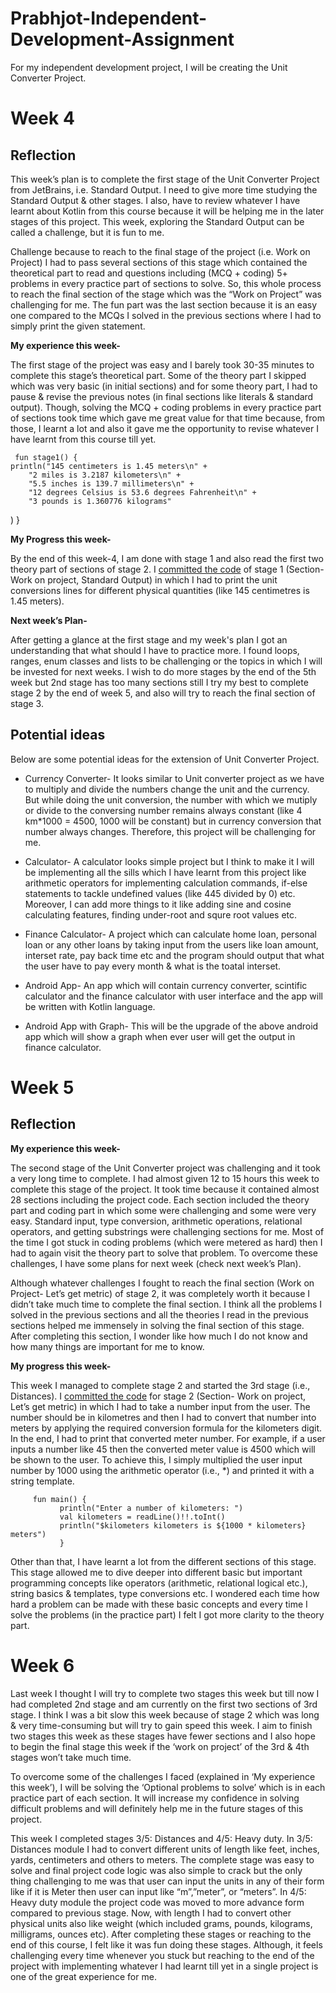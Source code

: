 # Prabhjot-Independent-Development-Assignment

For my independent development project, I will be creating the Unit Converter Project.

#  Week 4

## Reflection

This week’s plan is to complete the first stage of the Unit Converter Project from JetBrains, i.e. Standard Output. I need to give more time studying the Standard Output & other stages. I also, have to review whatever I have learnt about Kotlin from this course because it will be helping me in the later stages of this project. This week, exploring the Standard Output can be called a challenge, but it is fun to me. 

Challenge because to reach to the final stage of the project (i.e. Work on Project) I had to pass several sections of this stage which contained the theoretical part to read and questions including (MCQ + coding) 5+ problems in every practice part of sections to solve. So, this whole process to reach the final section of the stage which was the “Work on Project” was challenging for me. The fun part was the last section because it is an easy one compared to the MCQs I solved in the previous sections where I had to simply print the given statement.


**My experience this week-** 

The first stage of the project was easy and I barely took 30-35 minutes to complete this stage’s theoretical part. Some of the theory part I skipped which was very basic (in initial sections) and for some theory part, I had to pause & revise the previous notes (in final sections like literals & standard output). Though, solving the MCQ + coding problems in every practice part of sections took time which gave me great value for that time because, from those, I learnt a lot and also it gave me the opportunity to revise whatever I have learnt from this course till yet. 

     fun stage1() {
    println("145 centimeters is 1.45 meters\n" + 
        "2 miles is 3.2187 kilometers\n" +
        "5.5 inches is 139.7 millimeters\n" +
        "12 degrees Celsius is 53.6 degrees Fahrenheit\n" +
        "3 pounds is 1.360776 kilograms"
)
}

**My Progress this week-**

By the end of this week-4, I am done with stage 1 and also read the first two theory part of sections of stage 2. I [committed the code](https://github.com/nic-dgl-204-fall-2022/Prabhjot-Independent-Development-Assignment/blob/main/src/main/kotlin/stage1.kt) of stage 1 (Section- Work on project, Standard Output) in which I had to print the unit conversions lines for different physical quantities (like 145 centimetres is 1.45 meters). 

**Next week’s Plan-**

After getting a glance at the first stage and my week's plan I got an understanding that what should I have to practice more. I found loops, ranges, enum classes and lists to be challenging or the topics in which I will be invested for next weeks.
I wish to do more stages by the end of the 5th week but 2nd stage has too many sections still I try my best to complete stage 2 by the end of week 5, and also will try to reach the final section of stage 3.

## Potential ideas

Below are some potential ideas for the extension of Unit Converter Project. 

- Currency Converter- It looks similar to Unit converter project as we have to multiply and divide the numbers change the unit and the currency. But while doing the unit conversion, the number with which we mutiply or divide to the conversing number remains always constant (like 4 km*1000 = 4500, 1000 will be constant) but in currency conversion that number always changes. Therefore, this project will be challenging for me.  

- Calculator- A calculator looks simple project but I think to make it I will be implementing all the sills which I have learnt from this project like arithmetic operators for implementing calculation commands, if-else statements to tackle undefined values (like 445 divided by 0) etc. Moreover, I can add more things to it like adding sine and cosine calculating features, finding under-root and squre root values etc.

- Finance Calculator- A project which can calculate home loan, personal loan or any other loans by taking input from the users like loan amount, interset rate, pay back time etc and the program should output that what the user have to pay every month & what is the toatal interset. 

- Android App- An app which will contain currency converter, scintific calculator and the finance calculator with user interface and the app will be written with Kotlin language.

- Android App with Graph- This will be the upgrade of the above android app which will show a graph when ever user will get the output in finance calculator. 

# Week 5 

## Reflection

**My experience this week-**

The second stage of the Unit Converter project was challenging and it took a very long time to complete. I had almost given 12 to 15 hours this week to complete this stage of the project.  It took time because it contained almost 28 sections including the project code. Each section included the theory part and coding part in which some were challenging and some were very easy. Standard input, type conversion, arithmetic operations, relational operators, and getting substrings were challenging sections for me. Most of the time I got stuck in coding problems (which were metered as hard) then I had to again visit the theory part to solve that problem. To overcome these challenges, I have some plans for next week (check next week’s Plan). 

Although whatever challenges I fought to reach the final section (Work on Project- Let’s get metric) of stage 2, it was completely worth it because I didn’t take much time to complete the final section. I think all the problems I solved in the previous sections and all the theories I read in the previous sections helped me immensely in solving the final section of this stage. After completing this section, I wonder like how much I do not know and how many things are important for me to know.  

**My progress this week-**

This week I managed to complete stage 2 and started the 3rd stage (i.e., Distances). I [committed the code](https://github.com/nic-dgl-204-fall-2022/Prabhjot-Independent-Development-Assignment/blob/main/src/main/kotlin/stage2.kt) for stage 2 (Section- Work on project, Let’s get metric) in which I had to take a number input from the user. The number should be in kilometres and then I had to convert that number into meters by applying the required conversion formula for the kilometers digit. In the end, I had to print that converted meter number. For example, if a user inputs a number like 45 then the converted meter value is 4500 which will be shown to the user. To achieve this, I simply multiplied the user input number by 1000 using the arithmetic operator (i.e., *) and printed it with a string template. 


         fun main() {
               println("Enter a number of kilometers: ")
               val kilometers = readLine()!!.toInt()
               println("$kilometers kilometers is ${1000 * kilometers} meters")
               }

Other than that, I have learnt a lot from the different sections of this stage. This stage allowed me to dive deeper into different basic but important programming concepts like operators (arithmetic, relational logical etc.), string basics & templates, type conversions etc. I wondered each time how hard a problem can be made with these basic concepts and every time I solve the problems (in the practice part) I felt I got more clarity to the theory part.  

# Week 6

Last week I thought I will try to complete two stages this week but till now I had completed 2nd stage and am currently on the first two sections of 3rd stage. I think I was a bit slow this week because of stage 2 which was long & very time-consuming but will try to gain speed this week. I aim to finish two stages this week as these stages have fewer sections and I also hope to begin the final stage this week if the ‘work on project’ of the 3rd & 4th stages won’t take much time. 

To overcome some of the challenges I faced (explained in ‘My experience this week’), I will be solving the ‘Optional problems to solve’ which is in each practice part of each section. It will increase my confidence in solving difficult problems and will definitely help me in the future stages of this project. 

This week I completed stages 3/5: Distances and 4/5: Heavy duty. In 3/5: Distances module I had to convert different units of length like feet, inches, yards, centimeters and others to meters. The complete stage was easy to solve and final project code logic was also simple to crack but the only thing challenging to me was that user can input the units in any of their form like if it is Meter then user can input like “m”,”meter”, or “meters”. In 4/5: Heavy duty module the project code was moved to more advance form compared to previous stage. Now, with length I had to convert other physical units also like weight (which included grams, pounds, kilograms, milligrams, ounces etc). 
After completing these stages or reaching to the end of this course, I felt like it was fun doing these stages. Although, it feels challenging every time whenever you stuck but reaching to the end of the project with implementing whatever I had learnt till yet in a single project is one of the great experience for me. 









